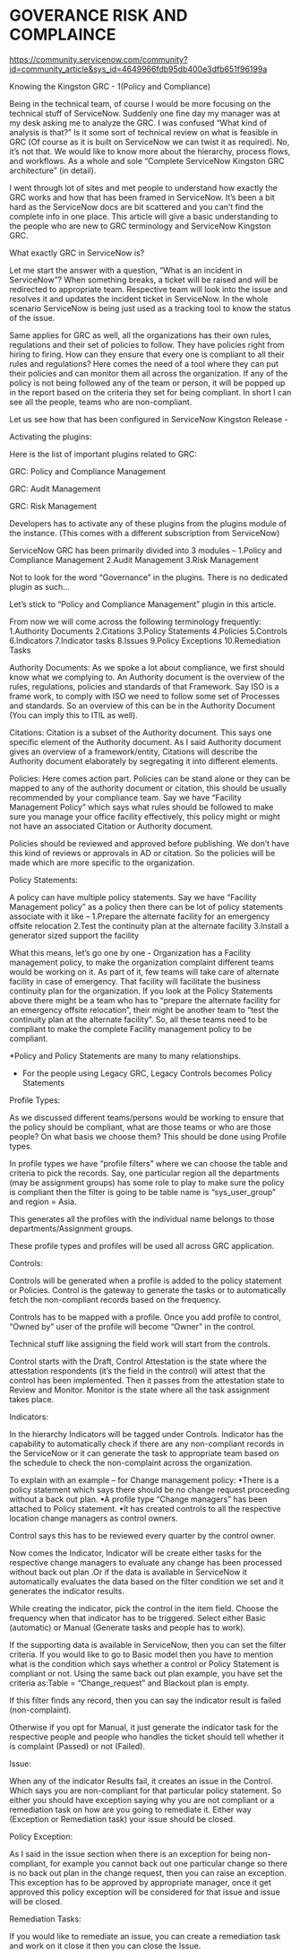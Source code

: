 # GOVERANCE RISK AND COMPLAINCE

https://community.servicenow.com/community?id=community_article&sys_id=4649966fdb95db400e3dfb651f96199a


Knowing the Kingston GRC - 1(Policy and Compliance) 




Being in the technical team, of course I would be more focusing on the technical stuff of ServiceNow. Suddenly one fine day my manager was at my desk asking me to analyze the GRC. I was confused “What kind of analysis is that?” Is it some sort of technical review on what is feasible in GRC (Of course as it is built on ServiceNow we can twist it as required). No, it’s not that. We would like to know more about the hierarchy, process flows, and workflows. As a whole and sole “Complete ServiceNow Kingston GRC architecture” (in detail).

I went through lot of sites and met people to understand how exactly the GRC works and how that has been framed in ServiceNow. It’s been a bit hard as the ServiceNow docs are bit scattered and you can’t find the complete info in one place. This article will give a basic understanding to the people who are new to GRC terminology and ServiceNow Kingston GRC.

 

What exactly GRC in ServiceNow is?

Let me start the answer with a question, “What is an incident in ServiceNow”? When something breaks, a ticket will be raised and will be redirected to appropriate team. Respective team will look into the issue and resolves it and updates the incident ticket in ServiceNow. In the whole scenario ServiceNow is being just used as a tracking tool to know the status of the issue.

Same applies for GRC as well, all the organizations has their own rules, regulations and their set of policies to follow. They have policies right from hiring to firing. How can they ensure that every one is compliant to all their rules and regulations? Here comes the need of a tool where they can put their policies and can monitor them all across the organization. If any of the policy is not being followed any of the team or person, it will be popped up in the report based on the criteria they set for being compliant. In short I can see all the people, teams who are non-compliant.

Let us see how that has been configured in ServiceNow Kingston Release -

Activating the plugins:

Here is the list of important plugins related to GRC:

GRC: Policy and Compliance Management

GRC: Audit Management

GRC: Risk Management

Developers has to activate any of these plugins from the plugins module of the instance. (This comes with a different subscription from ServiceNow)

ServiceNow GRC has been primarily divided into 3 modules –
1.Policy and Compliance Management
2.Audit Management
3.Risk Management

Not to look for the word “Governance” in the plugins. There is no dedicated plugin as such...

Let’s stick to “Policy and Compliance Management” plugin in this article.

 From now we will come across the following terminology frequently:
1.Authority Documents
2.Citations
3.Policy Statements
4.Policies
5.Controls
6.Indicators
7.Indicator tasks
8.Issues
9.Policy Exceptions
10.Remediation Tasks

 

Authority Documents: As we spoke a lot about compliance, we first should know what we complying to. An Authority document is the overview of the rules, regulations, policies and standards of that Framework. Say ISO is a frame work, to comply with ISO we need to follow some set of Processes and standards. So an overview of this can be in the Authority Document (You can imply this to ITIL as well).

 Citations: Citation is a subset of the Authority document. This says one specific element of the Authority document. As I said Authority document gives an overview of a framework/entity, Citations will describe the Authority document elaborately by segregating it into different elements.

Policies: Here comes action part. Policies can be stand alone or they can be mapped to any of the authority document or citation, this should be usually recommended by your compliance team. Say we have “Facility Management Policy” which says what rules should be followed to make sure you manage your office facility effectively, this policy might or might not have an associated Citation or Authority document.

Policies should be reviewed and approved before publishing. We don’t have this kind of reviews or approvals in AD or citation. So the policies will be made which are more specific to the organization.

Policy Statements:

A policy can have multiple policy statements. Say we have “Facility Management policy” as a policy then there can be lot of policy statements associate with it like –
1.Prepare the alternate facility for an emergency offsite relocation
2.Test the continuity plan at the alternate facility
3.Install a generator sized support the facility

What this means, let’s go one by one - Organization has a Facility management policy, to make the organization complaint different teams would be working on it. As part of it, few teams will take care of alternate facility in case of emergency. That facility will facilitate the business continuity plan for the organization. If you look at the Policy Statements above there might be a team who has to “prepare the alternate facility for an emergency offsite relocation”, their might be another team to “test the continuity plan at the alternate facility”. So, all these teams need to be compliant to make the complete Facility management policy to be compliant.

*Policy and Policy Statements are many to many relationships.

* For the people using Legacy GRC, Legacy Controls becomes Policy Statements

Profile Types:

As we discussed different teams/persons would be working to ensure that the policy should be compliant, what are those teams or who are those people? On what basis we choose them? This should be done using Profile types.

In profile types we have “profile filters” where we can choose the table and criteria to pick the records. Say, one particular region all the departments (may be assignment groups) has some role to play to make sure the policy is compliant then the filter is going to be table name is “sys_user_group” and region = Asia.

This generates all the profiles with the individual name belongs to those departments/Assignment groups.

These profile types and profiles will be used all across GRC application.

Controls:

Controls will be generated when a profile is added to the policy statement or Policies. Control is the gateway to generate the tasks or to automatically fetch the non-compliant records based on the frequency.

Controls has to be mapped with a profile. Once you add profile to control, “Owned by” user of the profile will become “Owner” in the control.

Technical stuff like assigning the field work will start from the controls. 

Control starts with the Draft, Control Attestation is the state where the attestation respondents (it’s the field in the control) will attest that the control has been implemented. Then it passes from the attestation state to Review and Monitor. Monitor is the state where all the task assignment takes place.

Indicators:

In the hierarchy Indicators will be tagged under Controls. Indicator has the capability to automatically check if there are any non-compliant records in the ServiceNow or it can generate the task to appropriate team based on the schedule to check the non-complaint across the organization.

To explain with an example – for Change management policy:
•There is a policy statement which says there should be no change request proceeding without a back out plan.
•A profile type “Change managers” has been attached to Policy statement.
•It has created controls to all the respective location change managers as control owners.

Control says this has to be reviewed every quarter by the control owner.

Now comes the Indicator, Indicator will be create either tasks for the respective change managers to evaluate any change has been processed without back out plan .Or if the data is available in ServiceNow it automatically evaluates the data based on the filter condition we set and it generates the indicator results.

While creating the indicator, pick the control in the item field. Choose the frequency when that indicator has to be triggered. Select either Basic (automatic) or Manual (Generate tasks and people has to work).

If the supporting data is available in ServiceNow, then you can set the filter criteria. If you would like to go to Basic model then you have to mention what is the condition which says whether a control or Policy Statement is compliant or not. Using the same back out plan example, you have set the criteria as:Table = “Change_request” and Blackout plan is empty.

If this filter finds any record, then you can say the indicator result is failed (non-complaint).

Otherwise if you opt for Manual, it just generate the indicator task for the respective people and people who handles the ticket should tell whether it is complaint (Passed) or not (Failed).

Issue:

When any of the indicator Results fail, it creates an issue in the Control. Which says you are non-compliant for that particular policy statement. So either you should have exception saying why you are not compliant or a remediation task on how are you going to remediate it. Either way (Exception or Remediation task) your issue should be closed.

Policy Exception: 

As I said in the issue section when there is an exception for being non-compliant, for example you cannot back out one particular change so there is no back out plan in the change request, then you can raise an exception. This exception has to be approved by appropriate manager, once it get approved this policy exception will be considered for that issue and issue will be closed.

Remediation Tasks: 

If you would like to remediate an issue, you can create a remediation task and work on it close it then you can close the Issue. 

